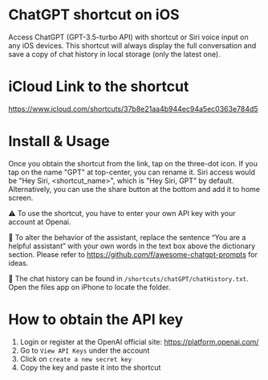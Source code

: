 # ChatGPT shortcut on iOS
Access ChatGPT (GPT-3.5-turbo API) with shortcut or Siri voice input on any iOS devices. 
This shortcut will always display the full conversation and save a copy of chat history in local storage (only the latest one).

# iCloud Link to the shortcut
https://www.icloud.com/shortcuts/37b8e21aa4b944ec94a5ec0363e784d5

# Install & Usage
Once you obtain the shortcut from the link, tap on the three-dot icon. If you tap on the name "GPT" at top-center, you can rename it. Siri access would be "Hey Siri, <shortcut_name>", which is "Hey Siri, GPT" by default. Alternatively, you can use the share button at the bottom and add it to home screen. 

⚠️ To use the shortcut, you have to enter your own API key with your account at Openai.

💬 To alter the behavior of the assistant, replace the sentence “You are a helpful assistant” with your own words in the text box above the dictionary section. Please refer to https://github.com/f/awesome-chatgpt-prompts for ideas.

💬 The chat history can be found in `/shortcuts/chatGPT/chatHistory.txt`. Open the files app on iPhone to locate the folder.

# How to obtain the API key
1. Login or register at the OpenAI official site: https://platform.openai.com/
2. Go to `View API Keys` under the account
3. Click on `create a new secret key`
4. Copy the key and paste it into the shortcut

